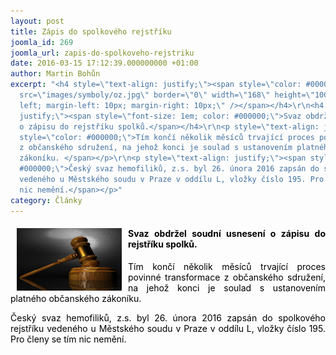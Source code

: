 ```yaml
---
layout: post
title: Zápis do spolkového rejstříku
joomla_id: 269
joomla_url: zapis-do-spolkoveho-rejstriku
date: 2016-03-15 17:12:39.000000000 +01:00
author: Martin Bohůn
excerpt: "<h4 style=\"text-align: justify;\"><span style=\"color: #000000;\"><img
  src=\"images/symboly/oz.jpg\" border=\"0\" width=\"168\" height=\"100\" style=\"float:
  left; margin-left: 10px; margin-right: 10px;\" /></span></h4>\r\n<h4 style=\"text-align:
  justify;\"><span style=\"font-size: 1em; color: #000000;\">Svaz obdržel soudní usnesení
  o zápisu do rejstříku spolků.</span></h4>\r\n<p style=\"text-align: justify;\"><span
  style=\"color: #000000;\">Tím končí několik měsíců trvající proces povinné transformace
  z občanského sdružení, na jehož konci je soulad s ustanovením platného občanského
  zákoníku. </span></p>\r\n<p style=\"text-align: justify;\"><span style=\"color:
  #000000;\">Český svaz hemofiliků, z.s. byl 26. února 2016 zapsán do spolkového rejstříku
  vedeného u Městského soudu v Praze v oddílu L, vložky číslo 195. Pro členy se tím
  nic nemění.</span></p>"
category: Články
---
```

<h4 style="text-align: justify;"><span style="color: #000000;"><img src="images/symboly/oz.jpg" border="0" width="168" height="100" style="float: left; margin-left: 10px; margin-right: 10px;" /></span></h4>

<h4 style="text-align: justify;"><span style="font-size: 1em; color: #000000;">Svaz obdržel soudní usnesení o zápisu do rejstříku spolků.</span></h4>

<p style="text-align: justify;"><span style="color: #000000;">Tím končí několik měsíců trvající proces povinné transformace z občanského sdružení, na jehož konci je soulad s ustanovením platného občanského zákoníku. </span></p>

<p style="text-align: justify;"><span style="color: #000000;">Český svaz hemofiliků, z.s. byl 26. února 2016 zapsán do spolkového rejstříku vedeného u Městského soudu v Praze v oddílu L, vložky číslo 195. Pro členy se tím nic nemění.</span></p>
